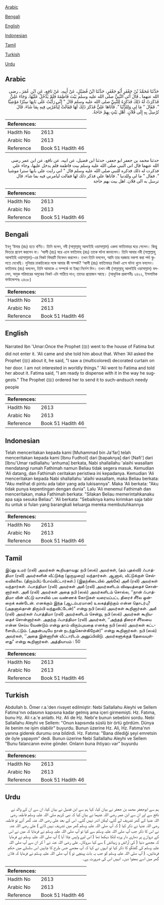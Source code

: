 [Arabic](#arabic)

[Bengali](#bengali)

[English](#english)

[Indonesian](#indonesian)

[Tamil](#tamil)

[Turkish](#turkish)

[Urdu](#urdu)

## Arabic


<div dir="rtl" lang="ar" style={{fontSize:'larger',backgroundColor:'#f8f9fa',padding:20}}>
حَدَّثَنَا مُحَمَّدُ بْنُ جَعْفَرٍ أَبُو جَعْفَرٍ، حَدَّثَنَا ابْنُ فُضَيْلٍ، عَنْ أَبِيهِ، عَنْ نَافِعٍ، عَنِ ابْنِ عُمَرَ ـ رضى الله عنهما ـ قَالَ أَتَى النَّبِيُّ صلى الله عليه وسلم بَيْتَ فَاطِمَةَ فَلَمْ يَدْخُلْ عَلَيْهَا، وَجَاءَ عَلِيٌّ فَذَكَرَتْ لَهُ ذَلِكَ فَذَكَرَهُ لِلنَّبِيِّ صلى الله عليه وسلم قَالَ ‏"‏ إِنِّي رَأَيْتُ عَلَى بَابِهَا سِتْرًا مَوْشِيًّا ‏"‏‏.‏ فَقَالَ ‏"‏ مَا لِي وَلِلدُّنْيَا ‏"‏‏.‏ فَأَتَاهَا عَلِيٌّ فَذَكَرَ ذَلِكَ لَهَا فَقَالَتْ لِيَأْمُرْنِي فِيهِ بِمَا شَاءَ‏.‏ قَالَ تُرْسِلُ بِهِ إِلَى فُلاَنٍ‏.‏ أَهْلِ بَيْتٍ بِهِمْ حَاجَةٌ‏.‏
</div>
<div style={{backgroundColor:'#f8f9fa',padding:20, marginBottom: 10}}><table> <thead> <tr> <th>References:</th> <th></th> </tr> </thead> <tbody><tr><td>Hadith No</td><td>2613</td></tr><tr><td>Arabic No</td><td>2613</td></tr><tr><td>Reference</td><td>Book 51 Hadith 46</td></tr></tbody></table></div>


<div dir="rtl" lang="ar" style={{fontSize:'larger',backgroundColor:'#f8f9fa',padding:20}}>
حدثنا محمد بن جعفر ابو جعفر، حدثنا ابن فضيل، عن ابيه، عن نافع، عن ابن عمر رضى الله عنهما قال اتى النبي صلى الله عليه وسلم بيت فاطمة فلم يدخل عليها، وجاء علي فذكرت له ذلك فذكره للنبي صلى الله عليه وسلم قال " اني رايت على بابها سترا موشيا ". فقال " ما لي وللدنيا ". فاتاها علي فذكر ذلك لها فقالت ليامرني فيه بما شاء. قال ترسل به الى فلان. اهل بيت بهم حاجة
</div>
<div style={{backgroundColor:'#f8f9fa',padding:20, marginBottom: 10}}><table> <thead> <tr> <th>References:</th> <th></th> </tr> </thead> <tbody><tr><td>Hadith No</td><td>2613</td></tr><tr><td>Arabic No</td><td>2613</td></tr><tr><td>Reference</td><td>Book 51 Hadith 46</td></tr></tbody></table></div>

## Bengali


<div dir="ltr" lang="bn" style={{fontSize:'larger',backgroundColor:'#f8f9fa',padding:20}}>
ইবনু ‘উমার (রাঃ) হতে বর্ণিত। তিনি বলেন, নবী (সাল্লাল্লাহু আলাইহি ওয়াসাল্লাম) একদা ফাতিমাহর ঘরে গেলেন। কিন্তু ভিতরে প্রবেশ করলেন না। ‘আলী (রাঃ) ঘরে এলে ফাতিমাহ (রাঃ) তাকে ঘটনা জানালেন। তিনি আবার নবী (সাল্লাল্লাহু আলাইহি ওয়াসাল্লাম)-এর নিকট বিষয়টি নিবেদন করলেন। তখন তিনি বললেন, আমি তার দরজায় নকশা করা পর্দা ঝুলতে দেখেছি। দুনিয়ার চাকচিক্যের সঙ্গে আমার কী সম্পর্ক? ‘আলী (রাঃ) ফাতিমাহর নিকট এসে ঘটনা খুলে বললেন। ফাতিমাহ (রাঃ) বললেন, তিনি আমাকে এ সম্পর্কে যা ইচ্ছা নির্দেশ দিন। তখন নবী (সাল্লাল্লাহু আলাইহি ওয়াসাল্লাম) বললেন, অমুক পরিবারের অমুকের নিকট এটা পাঠিয়ে দাও; তাদের প্রয়োজন আছে। (আধুনিক প্রকাশনীঃ ২৪২২, ইসলামিক ফাউন্ডেশনঃ ২৪৩৮)
</div>
<div style={{backgroundColor:'#f8f9fa',padding:20, marginBottom: 10}}><table> <thead> <tr> <th>References:</th> <th></th> </tr> </thead> <tbody><tr><td>Hadith No</td><td>2613</td></tr><tr><td>Arabic No</td><td>2613</td></tr><tr><td>Reference</td><td>Book 51 Hadith 46</td></tr></tbody></table></div>

## English


<div dir="ltr" lang="en" style={{fontSize:'larger',backgroundColor:'#f8f9fa',padding:20}}>
Narrated Ibn 'Umar:Once the Prophet (ﷺ) went to the house of Fatima but did not enter it. 'Ali came and she told him about that. When 'All asked the Prophet (ﷺ) about it, he said, "I saw a (multicolored) decorated curtain on her door. I am not interested in worldly things." 'Ali went to Fatima and told her about it. Fatima said, "I am ready to dispense with it in the way he suggests." The Prophet (ﷺ) ordered her to send it to such-andsuch needy people
</div>
<div style={{backgroundColor:'#f8f9fa',padding:20, marginBottom: 10}}><table> <thead> <tr> <th>References:</th> <th></th> </tr> </thead> <tbody><tr><td>Hadith No</td><td>2613</td></tr><tr><td>Arabic No</td><td>2613</td></tr><tr><td>Reference</td><td>Book 51 Hadith 46</td></tr></tbody></table></div>

## Indonesian


<div dir="ltr" lang="id" style={{fontSize:'larger',backgroundColor:'#f8f9fa',padding:20}}>
Telah menceritakan kepada kami [Muhammad bin Ja'far] telah menceritakan kepada kami [Ibnu Fudhoil] dari [bapaknya] dari [Nafi'] dari [Ibnu'Umar radliallahu 'anhuma] berkata, Nabi shallallahu 'alaihi wasallam mendatangi rumah Fathimah namun Beliau tidak segera masuk. Kemudian 'Ali datang, dan Fathimah ceritakan peristiwa ini kepadanya. Kemudian 'Ali menceritakan kepada Nabi shallallahu 'alaihi wasallam, maka Beliau berkata: "Aku melihat di pintu ada tabir yang ada lukisannya". Maka 'Ali berkata: "Aku tidak punya kepentingan dengan dunia". Lalu 'Ali menemui Fathimah dan menceritakan, maka Fathimah berkata: "Silakan Beliau memerintahkanaku apa saja sesuka Beliau". 'Ali berkata: "Sebaiknya kamu kirimkan saja tabir itu untuk si fulan yang barangkali keluarga mereka membutuhkannya
</div>
<div style={{backgroundColor:'#f8f9fa',padding:20, marginBottom: 10}}><table> <thead> <tr> <th>References:</th> <th></th> </tr> </thead> <tbody><tr><td>Hadith No</td><td>2613</td></tr><tr><td>Arabic No</td><td>2613</td></tr><tr><td>Reference</td><td>Book 51 Hadith 46</td></tr></tbody></table></div>

## Tamil


<div dir="ltr" lang="ta" style={{fontSize:'larger',backgroundColor:'#f8f9fa',padding:20}}>
இப்னு உமர் (ரலி) அவர்கள் கூறியதாவது: நபி (ஸல்) அவர்கள், (தம் புதல்வி) ஃபாத்திமா (ரலி) அவர்களின் வீட்டுக்கு (ஒருமுறை) வந்தார்கள். ஆனால், வீட்டுக்குள் செல்லவில்லை. (திரும்பிப் போய்விட்டார்கள்.) (இதற்கிடையில் அங்கே) அலீ (ரலி) அவர்கள் வந்தார்கள். ஃபாத்திமா (ரலி) அவர்கள் அலீ (ரலி) அவர்களிடம் விஷயத்தைச் சொன்னார்கள். அலீ (ரலி) அவர்கள் அதை நபி (ஸல்) அவர்களிடம் சொல்ல, ‘‘நான் ஃபாத்திமா வின் வீட்டு வாசலில் பல வண்ணக் கோடுகள் வரையப்பட்ட திரைச் சீலை ஒன்றைக் கண்டேன். எனக்கும் இந்த (ஆடம்பரமான) உலகத்திற்கும் என்ன தொடர்பு? (அதனால்தான் திரும்பி வந்துவிட்டேன்)” என்று நபி (ஸல்) அவர்கள் கூறினார்கள். அலீ (ரலி) அவர்கள் ஃபாத்திமா (ரலி) அவர்களிடம் சென்று, நபி (ஸல்) அவர்கள் கூறியதைச் சொன்னார்கள். அதற்கு ஃபாத்திமா (ரலி) அவர்கள், ‘‘அந்தத் திரைச் சீலையை என்ன செய்ய வேண்டும் என்று தாம் விரும்புவதை எனக்கு நபி (ஸல்) அவர்கள் கட்டளையிடட்டும். (அதன்படியே நான் நடந்துகொள்கிறேன்)” என்று கூறினார்கள். நபி (ஸல்) அவர்கள், ‘‘அதை இன்னாரின் வீட்டாரிடம் அனுப்பிவிடு. அவர்களுக்குத் தேவையுள்ளது” என்று கூறினார்கள். அத்தியாயம் : 50
</div>
<div style={{backgroundColor:'#f8f9fa',padding:20, marginBottom: 10}}><table> <thead> <tr> <th>References:</th> <th></th> </tr> </thead> <tbody><tr><td>Hadith No</td><td>2613</td></tr><tr><td>Arabic No</td><td>2613</td></tr><tr><td>Reference</td><td>Book 51 Hadith 46</td></tr></tbody></table></div>

## Turkish


<div dir="ltr" lang="tr" style={{fontSize:'larger',backgroundColor:'#f8f9fa',padding:20}}>
Abdullah b. Ömer r.a.'den rivayet edilmiştir: Nebi Sallallahu Aleyhi ve Sellem Fatima'nın odasının kapısına kadar gelmiş ama içeri girmemişti. Hz. Fatıma, bunu Hz. Ali r.a.'e anlattı. Hz. Ali de Hz. Nebi'e bunun sebebini sordu. Nebi Sallallahu Aleyhi ve Sellem: "Onun kapısında süslü bir örtü gördüm. Dünya ile benim ne işim olabilir" buyurdu. Bunun üzerine Hz. Ali, Hz. Fatıma'nın yanına giderek durumu ona bildirdi. Hz. Fatıma: "Bana dilediği şeyi emretsin de öyle yapayım" dedi. Bunun üzerine Nebi Sallallahu Aleyhi ve Sellem "Bunu falancanın evine gönder. Onların buna ihtiyacı var" buyurdu
</div>
<div style={{backgroundColor:'#f8f9fa',padding:20, marginBottom: 10}}><table> <thead> <tr> <th>References:</th> <th></th> </tr> </thead> <tbody><tr><td>Hadith No</td><td>2613</td></tr><tr><td>Arabic No</td><td>2613</td></tr><tr><td>Reference</td><td>Book 51 Hadith 46</td></tr></tbody></table></div>

## Urdu


<div dir="rtl" lang="ur" style={{fontSize:'larger',backgroundColor:'#f8f9fa',padding:20}}>
ہم سے ابوجعفر محمد بن جعفر نے بیان کیا، کہا ہم سے ابن فضیل نے بیان کیا، ان سے ان کے والد نے نافع سے اور ان سے ابن عمر رضی اللہ عنہما نے بیان کیا کہ نبی کریم صلی اللہ علیہ وسلم فاطمہ رضی اللہ عنہا کے گھر تشریف لے گئے، لیکن اندر نہیں گئے۔ اس کے بعد علی رضی اللہ عنہ گھر آئے تو فاطمہ رضی اللہ عنہا نے ذکر کیا ( کہ آپ صلی اللہ علیہ وسلم گھر میں تشریف نہیں لائے ) علی رضی اللہ عنہ نے اس کا ذکر جب آپ صلی اللہ علیہ وسلم سے کیا تو آپ صلی اللہ علیہ وسلم نے فرمایا کہ میں نے اس کے دروازے پر دھاری دار پردہ لٹکا دیکھا تھا ( اس لیے واپس چلا آیا ) آپ صلی اللہ علیہ وسلم نے فرمایا کہ مجھے دنیا ( کی آرائش و زیبائش ) سے کیا سروکار۔ علی رضی اللہ عنہ نے آ کر ان سے آپ صلی اللہ علیہ وسلم کی گفتگو کا ذکر کیا تو انہوں نے کہا کہ آپ مجھے جس طرح کا چاہیں اس سلسلے میں حکم فرمائیں۔ ( آپ صلی اللہ علیہ وسلم کو جب یہ بات پہنچی تو ) آپ صلی اللہ علیہ وسلم نے فرمایا کہ فلاں گھر میں اسے بھجوا دیں۔ انہیں اس کی ضرورت ہے۔
</div>
<div style={{backgroundColor:'#f8f9fa',padding:20, marginBottom: 10}}><table> <thead> <tr> <th>References:</th> <th></th> </tr> </thead> <tbody><tr><td>Hadith No</td><td>2613</td></tr><tr><td>Arabic No</td><td>2613</td></tr><tr><td>Reference</td><td>Book 51 Hadith 46</td></tr></tbody></table></div>